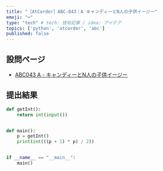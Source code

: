 ```yaml
---
title: "［AtCorder］ABC-043｜A キャンディーとN人の子供イージー"
emoji: "⌨️"
type: "tech" # tech: 技術記事 / idea: アイデア
topics: ['python', 'atcorder', 'abc']
published: false
---
```


## 設問ページ

- [ABC043 A - キャンディーとN人の子供イージー](https://atcoder.jp/contests/abc043/tasks/abc043_a)

## 提出結果

```python
def getInt():
    return int(input())


def main():
    p = getInt()
    print(int(((p + 1) * p) / 2))


if __name__ == "__main__":
    main()
```
